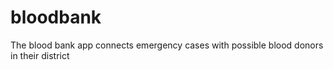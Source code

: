 # bloodbank
 The blood bank  app  connects emergency cases with possible blood donors in their district 
